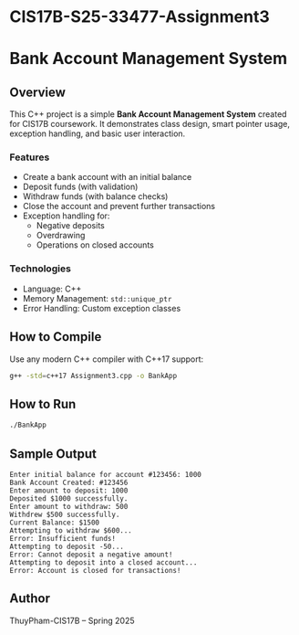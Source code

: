 # CIS17B-S25-33477-Assignment3

# Bank Account Management System

## Overview
This C++ project is a simple **Bank Account Management System** created for CIS17B coursework. It demonstrates class design, smart pointer usage, exception handling, and basic user interaction.

### Features
- Create a bank account with an initial balance
- Deposit funds (with validation)
- Withdraw funds (with balance checks)
- Close the account and prevent further transactions
- Exception handling for:
  - Negative deposits
  - Overdrawing
  - Operations on closed accounts

### Technologies
- Language: C++
- Memory Management: `std::unique_ptr`
- Error Handling: Custom exception classes

## How to Compile

Use any modern C++ compiler with C++17 support:

```bash
g++ -std=c++17 Assignment3.cpp -o BankApp
```

## How to Run

```bash
./BankApp
```

## Sample Output

```
Enter initial balance for account #123456: 1000
Bank Account Created: #123456
Enter amount to deposit: 1000
Deposited $1000 successfully.
Enter amount to withdraw: 500
Withdrew $500 successfully.
Current Balance: $1500
Attempting to withdraw $600...
Error: Insufficient funds!
Attempting to deposit -50...
Error: Cannot deposit a negative amount!
Attempting to deposit into a closed account...
Error: Account is closed for transactions!
```

## Author
ThuyPham-CIS17B – Spring 2025
